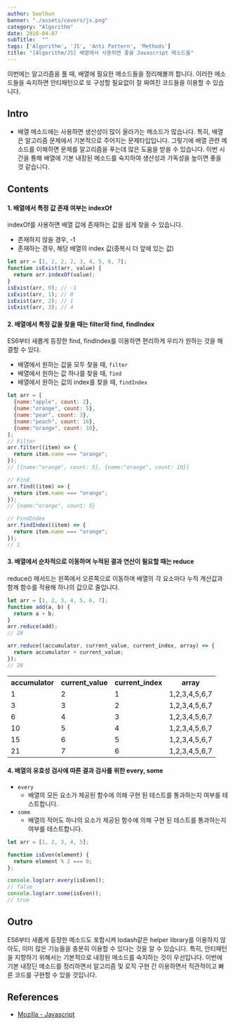 ```yaml
---
author: Seolhun
banner: "./assets/covers/js.png"
category: "Algorithm"
date: 2018-04-07
subTitle:  ""
tags: ['Algorithm', 'JS', 'Anti Pattern', 'Methods']
title: "[Algorithm/JS] 배열에서 사용하면 좋을 Javascript 메소드들"
---
```

이번에는 알고리즘을 풀 때, 배열에 필요한 메소드들을 정리해볼까 합니다. 이러한 메소드들을 숙지하면 안티패턴으로 또 구성할 필요없이 잘 짜여진 코드들을 이용할 수 있습니다.

## Intro
- 배열 메소드에는 사용하면 생산성이 많이 올라가는 메소드가 많습니다. 특히, 배열은 알고리즘 문제에서 기본적으로 주어지는 문제타입입니다. 그렇기에 배열 관련 메소드를 이해하면 문제를 알고리즘을 푸는데 많은 도움을 받을 수 있습니다. 이번 시간을 통해 배열에 기본 내장된 메소드를 숙지하여 생산성과 가독성을 높이면 좋을 것 같습니다.

## Contents
#### 1. 배열에서 특정 값 존재 여부는 indexOf
indexOf를 사용하면 배열 값에 존재하는 값을 쉽게 찾을 수 있습니다.

- 존재하지 않을 경우, -1
- 존재하는 경우, 해당 배열의 index 값(중복시 더 앞에 있는 값)

```js
let arr = [1, 2, 2, 2, 3, 4, 5, 6, 7];
function isExist(arr, value) {
  return arr.indexOf(value);
}
isExist(arr, 0); // -1
isExist(arr, 1); // 0
isExist(arr, 2); // 1
isExist(arr, 3); // 4
```

#### 2. 배열에서 특정 값을 찾을 때는 filter와 find, findIndex
ES6부터 새롭게 등장한 find, findIndex를 이용하면 편리하게 우리가 원하는 것을 해결할 수 있다.
- 배열에서 원하는 값을 모두 찾을 때, `filter`
- 배열에서 원하는 값 하나를 찾을 때, `find`
- 배열에서 원하는 값의 index를 찾을 때, `findIndex`

```js
let arr = [
  {name:"apple", count: 2},
  {name:"orange", count: 5},
  {name:"pear", count: 3},
  {name:"peach", count: 16},
  {name:"orange", count: 10},
];
// Filter
arr.filter((item) => {
  return item.name === "orange";
});
// [{name:"orange", count: 5}, {name:"orange", count: 10}]

// Find
arr.find((item) => {
  return item.name === "orange";
});
// {name:"orange", count: 5}

// FindIndex
arr.findIndex((item) => {
  return item.name === "orange";
});
// 1
```

#### 3. 배열에서 순차적으로 이동하며 누적된 결과 연산이 필요할 때는 reduce
reduce() 메서드는 왼쪽에서 오른쪽으로 이동하며 배열의 각 요소마다 누적 계산값과 함께 함수를 적용해 하나의 값으로 줄입니다.

```js
let arr = [1, 2, 3, 4, 5, 6, 7];
function add(a, b) {
  return a + b;
}
arr.reduce(add);
// 28

arr.reduce((accumulator, current_value, current_index, array) => {
  return accumulator + current_value;
});
// 28
```

<table class="table table-dark text-center">
  <tr>
    <th>
        accumulator
    </th>
    <th>
        current_value
    </th>
    <th>
        current_index
    </th>
    <th>
        array
    </th>
  </tr>
  <tr>
    <td>1</td>
    <td>2</td>
    <td>1</td>
    <td>1,2,3,4,5,6,7</td>
  </tr>
  <tr>
    <td>3</td>
    <td>3</td>
    <td>2</td>
    <td>1,2,3,4,5,6,7</td>
  </tr>
  <tr>
    <td>6</td>
    <td>4</td>
    <td>3</td>
    <td>1,2,3,4,5,6,7</td>
  </tr>
  <tr>
    <td>10</td>
    <td>5</td>
    <td>4</td>
    <td>1,2,3,4,5,6,7</td>
  </tr>
  <tr>
    <td>15</td>
    <td>6</td>
    <td>5</td>
    <td>1,2,3,4,5,6,7</td>
  </tr>
  <tr>
    <td>21</td>
    <td>7</td>
    <td>6</td>
    <td>1,2,3,4,5,6,7</td>
  </tr>
</table>

#### 4. 배열의 유효성 검사에 따른 결과 검사를 위한 every, some
- `every`
  - 배열의 모든 요소가 제공된 함수에 의해 구현 된 테스트를 통과하는지 여부를 테스트합니다.
- `some`
  - 배열의 적어도 하나의 요소가 제공된 함수에 의해 구현 된 테스트를 통과하는지 여부를 테스트합니다.

```js
let arr = [1, 2, 3, 4, 5];

function isEven(element) {
  return element % 2 === 0;
};

console.log(arr.every(isEven));
// false
console.log(arr.some(isEven));
// true
```

## Outro
ES6부터 새롭게 등장한 메소드도 포함시켜 lodash같은 helper library를 이용하지 않아도, 이미 많은 기능들을 충분히 이용할 수 있다는 것을 알 수 있습니다. 특히, 안티패턴을 지향하기 위해서는 기본적으로 내장된 메소드를 숙지하는 것이 우선입니다. 이번에 기본 내장딘 메소드를 정리하면서 알고리즘 및 로직 구현 간 이용하면서 직관적이고 빠른 코드를 구현할 수 있을 것입니다.

## References
- [Mozilla - Javascript](https://developer.mozilla.org/ko/docs/Web/Javascript/Reference/Global_Objects/Array)
